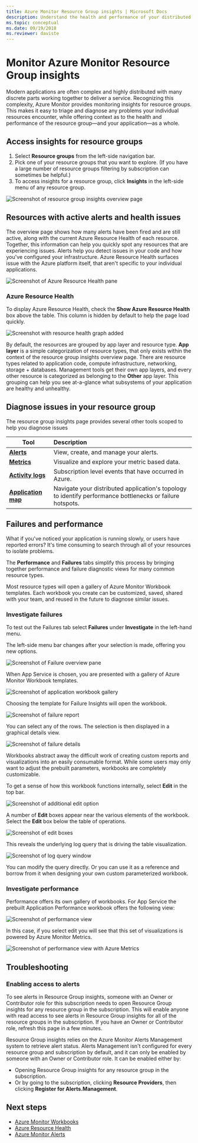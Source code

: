 ```yaml
---
title: Azure Monitor Resource Group insights | Microsoft Docs
description: Understand the health and performance of your distributed applications and services at the Resource Group level with Resource Group insights feature of Azure Monitor.
ms.topic: conceptual
ms.date: 09/19/2018
ms.reviewer: daviste
---
```


# Monitor Azure Monitor Resource Group insights

Modern applications are often complex and highly distributed with many discrete parts working together to deliver a service. Recognizing this complexity, Azure Monitor provides monitoring insights for resource groups. This makes it easy to triage and diagnose any problems your individual resources encounter, while offering context as to the health and performance of the resource group&mdash;and your application&mdash;as a whole.

## Access insights for resource groups

1. Select **Resource groups**  from the left-side navigation bar.
2. Pick one of your resource groups that you want to explore. (If you have a large number of resource groups filtering by subscription can sometimes be helpful.)
3. To access insights for a resource group, click **Insights** in the left-side menu of any resource group.

![Screenshot of resource group insights overview page](./media/resource-group-insights/0001-overview.png)

## Resources with active alerts and health issues

The overview page shows how many alerts have been fired and are still active, along with the current Azure Resource Health of each resource. Together, this information can help you quickly spot any resources that are experiencing issues. Alerts help you detect issues in your code and how you've configured your infrastructure. Azure Resource Health surfaces issue with the Azure platform itself, that aren't specific to your individual applications.

![Screenshot of Azure Resource Health pane](./media/resource-group-insights/0002-overview.png)

### Azure Resource Health

To display Azure Resource Health, check the **Show Azure Resource Health** box above the table. This column is hidden by default to help the page load quickly.

![Screenshot with resource health graph added](./media/resource-group-insights/0003-overview.png)

By default, the resources are grouped by app layer and resource type. **App layer** is a simple categorization of resource types, that only exists within the context of the resource group insights overview page. There are resource types related to application code, compute infrastructure, networking, storage + databases. Management tools get their own app layers, and every other resource is categorized as belonging to the **Other** app layer. This grouping can help you see at-a-glance what subsystems of your application are healthy and unhealthy.

## Diagnose issues in your resource group

The resource group insights page provides several other tools scoped to help you diagnose issues

   | Tool | Description |
   | ---------------- |:-----|
   | [**Alerts**](../alerts/alerts-overview.md)      |  View, create, and manage your alerts. |
   | [**Metrics**](../data-platform.md) | Visualize and explore your metric based data.    |
   | [**Activity logs**](../essentials/platform-logs-overview.md) | Subscription level events that have occurred in Azure.  |
   | [**Application map**](../app/app-map.md) | Navigate your distributed application's topology to identify performance bottlenecks or failure hotspots. |

## Failures and performance

What if you've noticed your application is running slowly, or users have reported errors? It's time consuming to search through all of your resources to isolate problems.

The **Performance** and **Failures** tabs simplify this process by bringing together performance and failure diagnostic views for many common resource types.

Most resource types will open a gallery of Azure Monitor Workbook templates. Each workbook you create can be customized, saved, shared with your team, and reused in the future to diagnose similar issues.

### Investigate failures

To test out the Failures tab select **Failures** under **Investigate** in the left-hand menu.

The left-side menu bar changes after your selection is made, offering you new options.

![Screenshot of Failure overview pane](./media/resource-group-insights/00004-failures.png)

When App Service is chosen, you are presented with a gallery of Azure Monitor Workbook templates.

![Screenshot of application workbook gallery](./media/resource-group-insights/0005-failure-insights-workbook.png)

Choosing the template for Failure Insights will open the workbook.

![Screenshot of failure report](./media/resource-group-insights/0006-failure-visual.png)

You can select any of the rows. The selection is then displayed in a graphical details view.

![Screenshot of failure details](./media/resource-group-insights/0007-failure-details.png)

Workbooks abstract away the difficult work of creating custom reports and visualizations into an easily consumable format. While some users may only want to adjust the prebuilt parameters, workbooks are completely customizable.

To get a sense of how this workbook functions internally, select **Edit** in the top bar.

![Screenshot of additional edit option](./media/resource-group-insights/0008-failure-edit.png)

A number of **Edit** boxes appear near the various elements of the workbook. Select the **Edit** box below the table of operations.

![Screenshot of edit boxes](./media/resource-group-insights/0009-failure-edit-graph.png)

This reveals the underlying log query that is driving the table visualization.

 ![Screenshot of log query window](./media/resource-group-insights/0010-failure-edit-query.png)

You can modify the query directly. Or you can use it as a reference and borrow from it when designing your own custom parameterized workbook.

### Investigate performance

Performance offers its own gallery of workbooks. For App Service the prebuilt Application Performance workbook offers the following view:

 ![Screenshot of performance view](./media/resource-group-insights/0011-performance.png)

In this case, if you select edit you will see that this set of visualizations is powered by Azure Monitor Metrics.

 ![Screenshot of performance view with Azure Metrics](./media/resource-group-insights/0012-performance-metrics.png)

## Troubleshooting

### Enabling access to alerts

To see alerts in Resource Group insights, someone with an Owner or Contributor role for this subscription needs to open Resource Group insights for any resource group in the subscription. This will enable anyone with read access to see alerts in Resource Group insights for all of the resource groups in the subscription. If you have an Owner or Contributor role, refresh this page in a few minutes.

Resource Group insights relies on the Azure Monitor Alerts Management system to retrieve alert status. Alerts Management isn't configured for every resource group and subscription by default, and it can only be enabled by someone with an Owner or Contributor role. It can be enabled either by:
* Opening Resource Group insights for any resource group in the subscription.
* Or by going to the subscription, clicking **Resource Providers**, then clicking **Register for Alerts.Management**.

## Next steps

- [Azure Monitor Workbooks](../visualize/workbooks-overview.md)
- [Azure Resource Health](../../service-health/resource-health-overview.md)
- [Azure Monitor Alerts](../alerts/alerts-overview.md)

